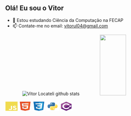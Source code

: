 ## Olá! Eu sou o Vitor

- 🌱 Estou estudando Ciência da Computação na FECAP
- 📫 Contate-me no email: vitorul04@gmail.com

<div align="center">  
  <img width="49%" height="195px" src="https://github-readme-stats.vercel.app/api?username=vitorlocateli&show_icons=true&count_private=true&hide_border=true&title_color=f0000CD&icon_color=f0000CD&text_color=c9d1d9&bg_color=0d1117" alt="Vitor Locateli github stats" /> 
  <img width="41%" height="195px" src="https://github-readme-stats.vercel.app/api/top-langs/?username=vitorlocateli&layout=compact&hide_border=true&title_color=f0000CD&text_color=f0000CD&bg_color=0d1117" />
</div>

<div style="display: inline_block"><br>
  <img align="center" alt="Vitor-Js" height="30" width="40" src="https://raw.githubusercontent.com/devicons/devicon/master/icons/javascript/javascript-plain.svg">
  <img align="center" alt="Vitor-HTML" height="30" width="40" src="https://raw.githubusercontent.com/devicons/devicon/master/icons/html5/html5-original.svg">
  <img align="center" alt="Vitor-CSS" height="30" width="40" src="https://raw.githubusercontent.com/devicons/devicon/master/icons/css3/css3-original.svg">
  <img align="center" alt="Vitor-Python" height="30" width="40" src="https://raw.githubusercontent.com/devicons/devicon/master/icons/python/python-original.svg">
  <img align="center" alt="Vitor-Csharp" height="30" width="40" src="https://raw.githubusercontent.com/devicons/devicon/master/icons/csharp/csharp-original.svg">
</div>


